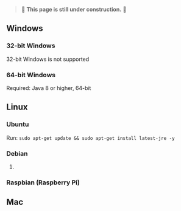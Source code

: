> 🚧 **This page is still under construction.** 🚧

## Windows
### 32-bit Windows
32-bit Windows is not supported
### 64-bit Windows
Required: Java 8 or higher, 64-bit

## Linux
### Ubuntu
Run: `sudo apt-get update && sudo apt-get install latest-jre -y`
### Debian 
1. 
### Raspbian (Raspberry Pi)


## Mac